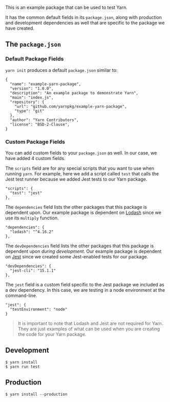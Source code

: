 This is an example package that can be used to test Yarn.

It has the common default fields in its `package.json`, along with production and development dependencies as well that
are specific to the package we have created.

## The `package.json`

### Default Package Fields

`yarn init` produces a default `package.json` similar to:

```
{
  "name": "example-yarn-package",
  "version": "1.0.0",
  "description": "An example package to demonstrate Yarn",
  "main": "index.js",
  "repository": {
    "url": "github.com/yarnpkg/example-yarn-package",
    "type": "git"
  },
  "author": "Yarn Contributors",
  "license": "BSD-2-Clause",
}
```

### Custom Package Fields

You can add custom fields to your `package.json` as well. In our case, we have added 4 custom fields.

The `scripts` field are for any special scripts that you want to use when running `yarn`. For example, here we add a
script called `test` that calls the Jest test runner because we added Jest tests to our Yarn package.

```
"scripts": {
  "test": "jest"
},
```

The `dependencies` field lists the other packages that this package is dependent upon. Our example package is dependent
on [Lodash](https://lodash.com/) since we use its `multiply` function.

```
"dependencies": {
  "lodash": "^4.16.2"
},
```

The `devDependencies` field lists the other packages that this package is dependent upon *during development*. Our
example package is dependent on [Jest](https://facebook.github.io/jest/) since we created some Jest-enabled tests for
our package.

```
"devDependencies": {
  "jest-cli": "15.1.1"
},
```

The `jest` field is a custom field specific to the Jest package we included as a dev dependency. In this case, we are
testing
in a node environment at the command-line.

```
"jest": {
  "testEnvironment": "node"
}
```

> It is important to note that Lodash and Jest are not required for Yarn. They are just examples of what can be used
> when you are creating the code for your Yarn package.

## Development

```
$ yarn install
$ yarn run test
```

## Production

```
$ yarn install --production
```
